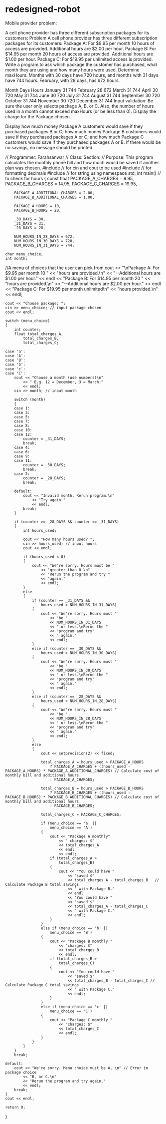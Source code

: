 # redesigned-robot
Mobile provider problem:  

A cell phone provider has three different subscription packages for its customers: 
Problem
A cell phone provider has three different subscription packages for its customers: 
Package A:	For $9.95 per month 10 hours of access are provided. Additional hours are $2.00 per hour.
Package B:	For $14.95 per month 20 hours of access are provided. Additional hours are $1.00 per hour.
Package C:	For $19.95 per unlimited access is provided. 
Write a program to ask which package the customer has purchased, what month they are using and how many hours were used.
Determine maxHours. Months with 30 days have 720 hours, and months with 31 days have 744 hours. February, with 28 days, has 672 hours. 

Month	Days	Hours
January	31	744
February	28	672
March	31	744
April	30	720
May	31	744
June	30	720
July	31	744
August	31	744
September	30	720
October	31	744
November	30	720
December	31	744
Input validation: Be sure the user only selects package A, B, or C. Also, the number of hours used in a month cannot exceed maxHours (or be less than 0).
Display the charge for the Package chosen.

Display how much money Package A customers would save if they purchased packages B or C; 
how much money Package B customers would save if they purchased packages A or C; 
and how much Package C customers would save if they purchased packages A or B.
If there would be no savings, no message should be printed.







// Programmer: Farahsanwar
// Class:  Section: 
// Purpose: This program calculates the monthly phone bill and how much would be saved if another plan was chosen.
#include <iostream> // for cin and cout to be used
#include <iomanip> // for formatting decimals
#include <string> // for string
using namespace std;
int main() // to check for hours
{ 
    const float PACKAGE_A_CHARGES = 9.95,
        PACKAGE_B_CHARGES = 14.95,
        PACKAGE_C_CHARGES = 19.95,

        PACKAGE_A_ADDITIONAL_CHARGES = 2.00,
        PACKAGE_B_ADDITIONAL_CHARGES = 1.00,

        PACKAGE_A_HOURS = 10,
        PACKAGE_B_HOURS = 20,

        _30_DAYS = 30,
        _31_DAYS = 31,
        _28_DAYS = 28,

        NUM_HOURS_IN_28_DAYS = 672,
        NUM_HOURS_IN_30_DAYS = 720,
        NUM_HOURS_IN_31_DAYS = 744;

    char menu_choice;
    int month; 
//A menu of choices that the user can pick from
    cout << "\nPackage A: For $9.95 per month 10 "
        << "hours are provided.\n"
        << "--Additional hours are $1.00 per hour."
        << endl
        << "Package B: For $14.95 per month 20 "
        << "hours are provided.\n"
        << "--Additional hours are $2.00 per hour."
        << endl
        << "Package C: For $19.95 per month unlimited\n"
        << "hours provided.\n"
        << endl;

    cout << "Choose package: ";
    cin >> menu_choice; // input package chosen
    cout << endl;

    switch (menu_choice)
    {
        int counter;
        float total_charges_A,
            total_charges_B,
            total_charges_C;

    case 'a':
    case 'A':
    case 'B':
    case 'b':
    case 'c':
    case 'C':
        cout << "Choose a month (use numbers)\n"
            << " E.g. 12 = December, 3 = March:" 
            << endl;
        cin >> month; // input month

        switch (month)
        {
        case 1:
        case 3:
        case 5:
        case 7:
        case 8:
        case 10:
        case 12:
            counter = _31_DAYS;
            break;
        case 4:
        case 6:
        case 9:
        case 11:
            counter = _30_DAYS;
            break;
        case 2:
            counter = _28_DAYS;
            break; 

        default:
            cout << "Invalid month. Rerun program.\n"
                << "Try again."
                << endl;
            break;
        }

        if (counter >= _28_DAYS && counter <= _31_DAYS)
        {
            int hours_used;

            cout << "How many hours used? ";
            cin >> hours_used; // input hours
            cout << endl;

            if (hours_used < 0)
            {
                cout << "We're sorry. Hours must be "
                    << "greater than 0.\n"
                    << "Rerun the program and try "
                    << "again."
                    << endl;
            }
            else
            {
                if (counter == _31_DAYS &&
                    hours_used > NUM_HOURS_IN_31_DAYS)
                {
                    cout << "We're sorry. Hours must "
                        << "be "
                        << NUM_HOURS_IN_31_DAYS
                        << " or less.\nRerun the "
                        << "program and try"
                        << " again."
                        << endl;
                }
                else if (counter == _30_DAYS &&
                    hours_used > NUM_HOURS_IN_30_DAYS)
                {
                    cout << "We're sorry. Hours must "
                        << "be "
                        << NUM_HOURS_IN_30_DAYS
                        << " or less.\nRerun the "
                        << "program and try"
                        << " again."
                        << endl;
                }
                else if (counter == _28_DAYS &&
                    hours_used > NUM_HOURS_IN_28_DAYS)
                {
                    cout << "We're sorry. Hours must "
                        << "be "
                        << NUM_HOURS_IN_28_DAYS
                        << " or less.\nRerun the "
                        << "program and try"
                        << " again."
                        << endl;
                }
                else
                {
                    cout << setprecision(2) << fixed;

                    total_charges_A = hours_used > PACKAGE_A_HOURS 
                        ? PACKAGE_A_CHARGES + ((hours_used - PACKAGE_A_HOURS) * PACKAGE_A_ADDITIONAL_CHARGES) // Calculate cost of monthly bill and additional hours.
                        : PACKAGE_A_CHARGES;

                    total_charges_B = hours_used > PACKAGE_B_HOURS
                        ? PACKAGE_B_CHARGES + ((hours_used - PACKAGE_B_HOURS) * PACKAGE_B_ADDITIONAL_CHARGES) // Calculate cost of monthly bill and additional hours.
                        : PACKAGE_B_CHARGES;

                    total_charges_C = PACKAGE_C_CHARGES;

                    if (menu_choice == 'a' ||
                        menu_choice == 'A')
                    {
                        cout << "Package A monthly" 
                            << " charges: $"
                            << total_charges_A
                            << endl
                            << endl;
                        if (total_charges_A >
                            total_charges_B)
                        {
                            cout << "You could have "
                                << "saved $"
                                << total_charges_A - total_charges_B   // Calculate Package B total savings
                                << " with Package B."
                                << endl
                                << "You could have "
                                << "saved $"
                                << total_charges_A - total_charges_C
                                << " with Package C."
                                << endl;
                        }
                    }
                    else if (menu_choice == 'b' ||
                        menu_choice == 'B')
                    {
                        cout << "Package B monthly "
                            << "charges: $"
                            << total_charges_B
                            << endl;
                        if (total_charges_B >
                            total_charges_C)
                        {
                            cout << "You could have "
                                << "saved $"
                                << total_charges_B - total_charges_C // Calculate Package C total savings
                                << " with Package C."
                                << endl;
                        }
                    }
                    else if (menu_choice == 'c' ||
                        menu_choice == 'C')
                    {
                        cout << "Package C monthly "
                            << "charges: $"
                            << total_charges_C
                            << endl;
                    }
                }
            }
        }
        break;

    default:
        cout << "We're sorry. Menu choice must be A, \n" // Error in package choice
            << "B, or C.\n"
            << "Rerun the program and try again."
            << endl;
        break;
    }
    cout << endl;

    return 0;  
}

                      
                      
